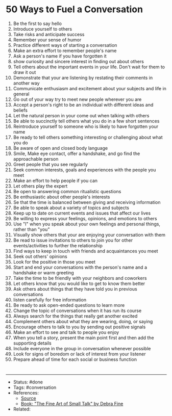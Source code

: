 # 50 Ways to Fuel a Conversation
1. Be the first to say hello
2. Introduce yourself to others
3. Take risks and anticipate success
4. Remember your sense of humor
5. Practice different ways of starting a conversation
6. Make an extra effort to remember people's name
7. Ask a person's name if you have forgotten it
8. show curiosity and sincere interest in finding out about others
9. Tell others about the important events in your life. Don't wait for them to draw it out
10. Demonstrate that your are listening by restating their comments in another way
11. Communicate enthusiasm and excitement about your subjects and life in general
12. Go out of your way try to meet new people wherever you are
13. Accept a person's right to be an individual with different ideas and beliefs
14. Let the natural person in your come out when talking with others
15. Be able to succinctly tell others what you do in a few short sentences
16. Reintroduce yourself to someone who is likely to have forgotten your name
17. Be ready to tell others something interesting or challenging about what you do
18. Be aware of open and closed body language
19. Smile, Make eye contact, offer a handshake, and go find the approachable person
20. Greet people that you see regularly
21. Seek common interests, goals and experiences with the people you meet
22. Make an effort to help people if you can
23. Let others play the expert
24. Be open to answering common ritualistic questions
25. Be enthusiastic about other people's interests
26. Se that the time is balanced between giving and receiving information
27. Be able to speak about a variety of topics and subjects
28. Keep up to date on current events and issues that affect our lives
29. Be willing to express your feelings, opinions, and emotions to others
30. Use "I" when you speak about your own feelings and personal things, rather than "you"
31. Visually show others that your are enjoying your conversation with them
32. Be read to issue invitations to others to join you for other events/activities to further the relationship
33. Find ways to keep in touch with friends and acquaintances you meet
34. Seek out others' opinions
35. Look for the positive in those you meet
36. Start and end your conversations with the person's name and a handshake or warm greeting
37. Take the time to be friendly with your neighbors and coworkers
38. Let others know that you would like to get to know them better
39. Ask others about things that they have told you in previous conversations
40. listen carefully for free information
41. Be ready to ask open-ended questions to learn more
42. Change the topic of conversations when it has run its course
43. Always search for the things that really get another excited
44. Complement others about what they are wearing, doing, or saying
45. Encourage others to talk to you by sending out positive signals
46. Make an effort to see and talk to people you enjoy
47. When you tell a story, present the main point first and then add the supporting details
48. Include everyone in the group in conversation whenever possible
49. Look for signs of boredom or lack of interest from your listener
50. Prepare ahead of time for each social or business function

#
---
- Status: #done
- Tags: #conversation
- References:
	- [Source](https://twitter.com/AlexAndBooks_/status/1609926736648568835)
	- [Book: "The Fine Art of Small Talk" by Debra Fine](https://www.amazon.com/Fine-Art-Small-Talk-Skills-ebook/dp/B000JMKSGK)
- Related:

